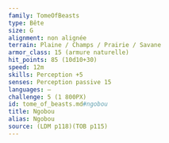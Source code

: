 ```yaml
---
family: TomeOfBeasts
type: Bête
size: G
alignment: non alignée
terrain: Plaine / Champs / Prairie / Savane
armor_class: 15 (armure naturelle)
hit_points: 85 (10d10+30)
speed: 12m
skills: Perception +5
senses: Perception passive 15
languages: —
challenge: 5 (1 800PX)
id: tome_of_beasts.md#ngobou
title: Ngobou
alias: Ngobou
source: (LDM p118)(TOB p115)
---
```


